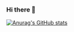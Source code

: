 ### Hi there 👋

[![Anurag's GitHub stats](https://github-readme-stats.vercel.app/api?username=sou31415&count_private=true&show_icons=true&theme=highcontrast)](https://github.com/anuraghazra/github-readme-stats)
